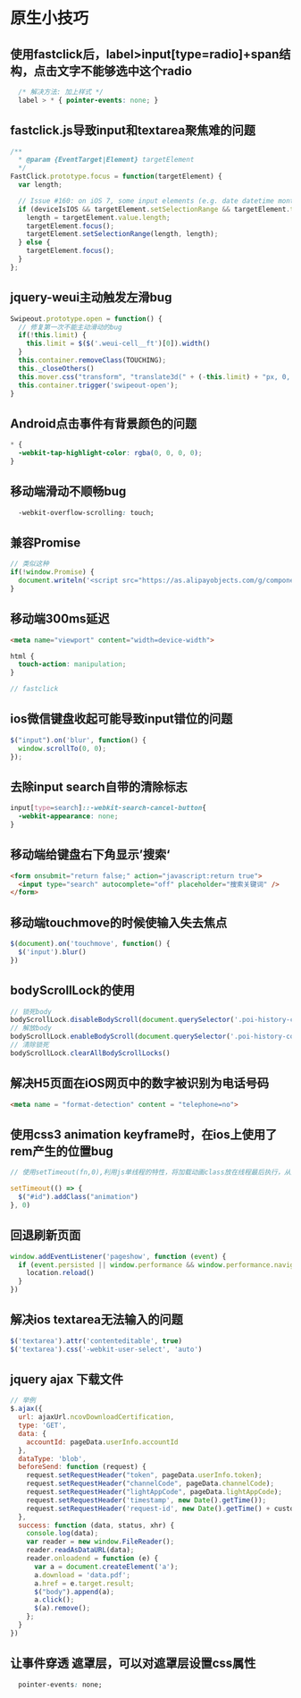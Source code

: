 # 原生小技巧

## 使用fastclick后，label>input[type=radio]+span结构，点击文字不能够选中这个radio
```css
  /* 解决方法: 加上样式 */
  label > * { pointer-events: none; }
```


## fastclick.js导致input和textarea聚焦难的问题
```javascript
/**
  * @param {EventTarget|Element} targetElement
  */
FastClick.prototype.focus = function(targetElement) {
  var length;

  // Issue #160: on iOS 7, some input elements (e.g. date datetime month) throw a vague TypeError on setSelectionRange. These elements don't have an integer value for the selectionStart and selectionEnd properties, but unfortunately that can't be used for detection because accessing the properties also throws a TypeError. Just check the type instead. Filed as Apple bug #15122724.
  if (deviceIsIOS && targetElement.setSelectionRange && targetElement.type.indexOf('date') !== 0 && targetElement.type !== 'time' && targetElement.type !== 'month') {
    length = targetElement.value.length;
    targetElement.focus();
    targetElement.setSelectionRange(length, length);
  } else {
    targetElement.focus();
  }
};
```

## jquery-weui主动触发左滑bug
```javascript
Swipeout.prototype.open = function() {
  // 修复第一次不能主动滑动的bug
  if(!this.limit) {
    this.limit = $($('.weui-cell__ft')[0]).width()
  }
  this.container.removeClass(TOUCHING);
  this._closeOthers()
  this.mover.css("transform", "translate3d(" + (-this.limit) + "px, 0, 0)");
  this.container.trigger('swipeout-open');
}
```

## Android点击事件有背景颜色的问题
```css
* {
  -webkit-tap-highlight-color: rgba(0, 0, 0, 0);
}
```

## 移动端滑动不顺畅bug
```css
  -webkit-overflow-scrolling: touch;
```

## 兼容Promise
```javascript
// 类似这种
if(!window.Promise) {
  document.writeln('<script src="https://as.alipayobjects.com/g/component/es6-promise/3.2.2/es6-promise.min.js"'+'>'+'<'+'/'+'script>');
}
```
## 移动端300ms延迟
```html
<meta name="viewport" content="width=device-width">
```
```css
html {
  touch-action: manipulation;
}
```
```javascript
// fastclick
```

## ios微信键盘收起可能导致input错位的问题
```javascript
$("input").on('blur', function() {
  window.scrollTo(0, 0);
});
```

## 去除input search自带的清除标志
```css
input[type=search]::-webkit-search-cancel-button{
  -webkit-appearance: none;
}
```

## 移动端给键盘右下角显示’搜索‘
```html
<form onsubmit="return false;" action="javascript:return true">
  <input type="search" autocomplete="off" placeholder="搜索关键词" />
</form>
```

## 移动端touchmove的时候使输入失去焦点
```js
$(document).on('touchmove', function() {
  $('input').blur()
})
```

## bodyScrollLock的使用
```js
// 锁死body
bodyScrollLock.disableBodyScroll(document.querySelector('.poi-history-content'));
// 解放body
bodyScrollLock.enableBodyScroll(document.querySelector('.poi-history-content'));
// 清除锁死
bodyScrollLock.clearAllBodyScrollLocks()
```

## 解决H5页面在iOS网页中的数字被识别为电话号码
```html
<meta name = "format-detection" content = "telephone=no">
```

## 使用css3 animation keyframe时，在ios上使用了rem产生的位置bug
```js
// 使用setTimeout(fn,0),利用js单线程的特性，将加载动画class放在线程最后执行，从而使动画表现正常。

setTimeout(() => {
  $("#id").addClass("animation")
}, 0)
```

## 回退刷新页面
```js
window.addEventListener('pageshow', function (event) {
  if (event.persisted || window.performance && window.performance.navigation.type == 2) {
    location.reload()
  }
})
```

## 解决ios textarea无法输入的问题
```js
$('textarea').attr('contenteditable', true)
$('textarea').css('-webkit-user-select', 'auto')
```

## jquery ajax 下载文件
```js
// 举例
$.ajax({
  url: ajaxUrl.ncovDownloadCertification,
  type: 'GET',
  data: {
    accountId: pageData.userInfo.accountId
  },
  dataType: 'blob',
  beforeSend: function (request) {
    request.setRequestHeader("token", pageData.userInfo.token);
    request.setRequestHeader("channelCode", pageData.channelCode);
    request.setRequestHeader("lightAppCode", pageData.lightAppCode);
    request.setRequestHeader('timestamp', new Date().getTime());
    request.setRequestHeader('request-id', new Date().getTime() + custom.random(true));
  },
  success: function (data, status, xhr) {
    console.log(data);
    var reader = new window.FileReader();
    reader.readAsDataURL(data);
    reader.onloadend = function (e) {
      var a = document.createElement('a');
      a.download = 'data.pdf';
      a.href = e.target.result;
      $("body").append(a);
      a.click();
      $(a).remove();
    };
  }
})
```

## 让事件穿透 遮罩层，可以对遮罩层设置css属性
```css
  pointer-events: none;
```